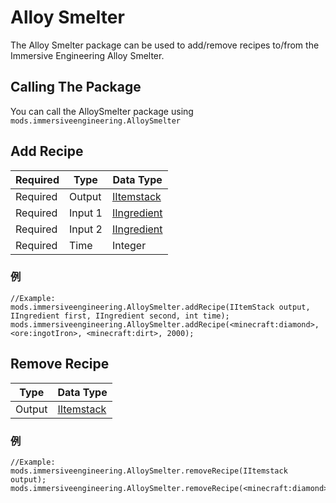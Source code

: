 # Alloy Smelter
The Alloy Smelter package can be used to add/remove recipes to/from the Immersive Engineering Alloy Smelter.

## Calling The Package
You can call the AlloySmelter package using `mods.immersiveengineering.AlloySmelter`

## Add Recipe

| Required | Type    | Data Type                                           |
| -------- | ------- | --------------------------------------------------- |
| Required | Output  | [IItemstack](/Vanilla/Items/IItemStack/)            |
| Required | Input 1 | [IIngredient](/Vanilla/Variable_Types/IIngredient/) |
| Required | Input 2 | [IIngredient](/Vanilla/Variable_Types/IIngredient/) |
| Required | Time    | Integer                                             |


### 例
```zenscript
//Example:
mods.immersiveengineering.AlloySmelter.addRecipe(IItemStack output, IIngredient first, IIngredient second, int time);
mods.immersiveengineering.AlloySmelter.addRecipe(<minecraft:diamond>, <ore:ingotIron>, <minecraft:dirt>, 2000);
```



## Remove Recipe

| Type   | Data Type                                |
| ------ | ---------------------------------------- |
| Output | [IItemstack](/Vanilla/Items/IItemStack/) |


### 例
```zenscript
//Example:
mods.immersiveengineering.AlloySmelter.removeRecipe(IItemstack output);
mods.immersiveengineering.AlloySmelter.removeRecipe(<minecraft:diamond>);
```
